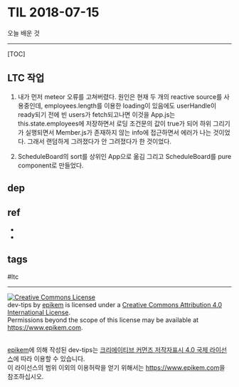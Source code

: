 # TIL 2018-07-15

오늘 배운 것

--------------------------

[TOC]
## LTC 작업
1. 내가 먼저 meteor 오류를 고쳐버렸다. 원인은 현재 두 개의 reactive source를 사용중인데, employees.length를 이용한 loading이  있음에도 userHandle이 ready되기 전에 빈 users가 fetch되고나면 이것을 App.js는 this.state.employees에 저장하면서 로딩 조건문의 값이 true가 되어 하위 그리기가 실행되면서 Member.js가 존재하지 않는 info에 접근하면서 에러가 나는 것이었다. 그래서 랜덤하게 그려졌다가 안 그려졌다가 한 것이었다.

2. ScheduleBoard의 sort를 상위인 App으로 옮김
그리고 ScheduleBoard를 pure component로 만들었다.



## dep

## ref
- 
- 

## tags
  #ltc



--------------------------


<!-- license start -->

<a rel="license" href="http://creativecommons.org/licenses/by/4.0/"><img alt="Creative Commons License" style="border-width:0" src="https://i.creativecommons.org/l/by/4.0/88x31.png" /></a>
<br /><span xmlns:dct="http://purl.org/dc/terms/" property="dct:title">dev-tips</span> by <a xmlns:cc="http://creativecommons.org/ns#" href="https://www.github.com/epikem/dev-tips" property="cc:attributionName" rel="cc:attributionURL">epikem</a> is licensed under a <a rel="license" href="http://creativecommons.org/licenses/by/4.0/">Creative Commons Attribution 4.0 International License</a>.<br />Permissions beyond the scope of this license may be available at <a xmlns:cc="http://creativecommons.org/ns#" href="https://www.epikem.com" rel="cc:morePermissions">https://www.epikem.com</a>.

<br /><a xmlns:cc="http://creativecommons.org/ns#" href="https://www.github.com/epikem/dev-tips" property="cc:attributionName" rel="cc:attributionURL">epikem</a>에 의해 작성된 <span xmlns:dct="http://purl.org/dc/terms/" property="dct:title">dev-tips</span>는 <a rel="license" href="http://creativecommons.org/licenses/by/4.0/">크리에이티브 커먼즈 저작자표시 4.0 국제 라이선스</a>에 따라 이용할 수 있습니다.<br />이 라이선스의 범위 이외의 이용허락을 얻기 위해서는 <a xmlns:cc="http://creativecommons.org/ns#" href="https://www.epikem.com" rel="cc:morePermissions">https://www.epikem.com</a>을 참조하십시오.

<!-- license end -->